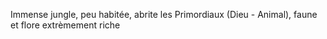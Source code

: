 Immense jungle, peu habitée, abrite les Primordiaux (Dieu - Animal), faune et flore extrèmement riche
